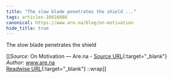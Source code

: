 ```yaml
---
title: "The slow blade penetrates the shield ..."
tags: articles-10816688
canonical: https://www.are.na/blog/on-motivation
hide_title: true
---
```


The slow blade penetrates the shield


[[_Source_: On Motivation — Are.na - [Source URL](https://www.are.na/blog/on-motivation){:target="_blank"}<br>
_Author_: www.are.na<br>
[Readwise URL](https://readwise.io/open/223865035){:target="_blank"}
::wrap]]